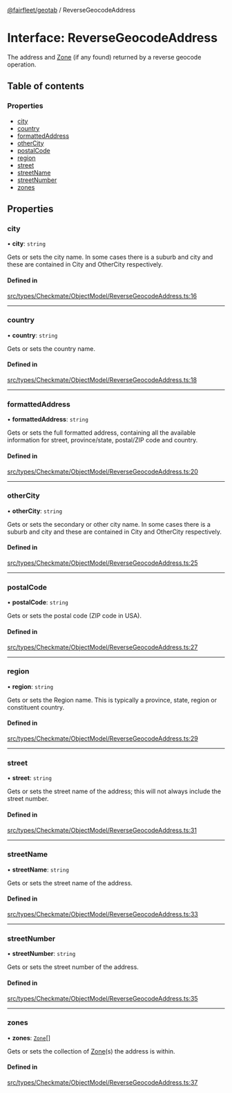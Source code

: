 [@fairfleet/geotab](../README.md) / ReverseGeocodeAddress

# Interface: ReverseGeocodeAddress

The address and [Zone](Zone.md) (if any found) returned by a reverse geocode
 operation.

## Table of contents

### Properties

- [city](ReverseGeocodeAddress.md#city)
- [country](ReverseGeocodeAddress.md#country)
- [formattedAddress](ReverseGeocodeAddress.md#formattedaddress)
- [otherCity](ReverseGeocodeAddress.md#othercity)
- [postalCode](ReverseGeocodeAddress.md#postalcode)
- [region](ReverseGeocodeAddress.md#region)
- [street](ReverseGeocodeAddress.md#street)
- [streetName](ReverseGeocodeAddress.md#streetname)
- [streetNumber](ReverseGeocodeAddress.md#streetnumber)
- [zones](ReverseGeocodeAddress.md#zones)

## Properties

### city

• **city**: `string`

Gets or sets the city name. In some cases there is a suburb and city and these are contained in City and OtherCity
 respectively.

#### Defined in

[src/types/Checkmate/ObjectModel/ReverseGeocodeAddress.ts:16](https://github.com/fairfleet/geotab/blob/ff38bfc/src/types/Checkmate/ObjectModel/ReverseGeocodeAddress.ts#L16)

___

### country

• **country**: `string`

Gets or sets the country name.

#### Defined in

[src/types/Checkmate/ObjectModel/ReverseGeocodeAddress.ts:18](https://github.com/fairfleet/geotab/blob/ff38bfc/src/types/Checkmate/ObjectModel/ReverseGeocodeAddress.ts#L18)

___

### formattedAddress

• **formattedAddress**: `string`

Gets or sets the full formatted address, containing all the available information for street, province/state, postal/ZIP code and country.

#### Defined in

[src/types/Checkmate/ObjectModel/ReverseGeocodeAddress.ts:20](https://github.com/fairfleet/geotab/blob/ff38bfc/src/types/Checkmate/ObjectModel/ReverseGeocodeAddress.ts#L20)

___

### otherCity

• **otherCity**: `string`

Gets or sets the secondary or other city name. In some cases there is a suburb and city and these are contained in City and
 OtherCity respectively.

#### Defined in

[src/types/Checkmate/ObjectModel/ReverseGeocodeAddress.ts:25](https://github.com/fairfleet/geotab/blob/ff38bfc/src/types/Checkmate/ObjectModel/ReverseGeocodeAddress.ts#L25)

___

### postalCode

• **postalCode**: `string`

Gets or sets the postal code (ZIP code in USA).

#### Defined in

[src/types/Checkmate/ObjectModel/ReverseGeocodeAddress.ts:27](https://github.com/fairfleet/geotab/blob/ff38bfc/src/types/Checkmate/ObjectModel/ReverseGeocodeAddress.ts#L27)

___

### region

• **region**: `string`

Gets or sets the Region name. This is typically a province, state, region or constituent country.

#### Defined in

[src/types/Checkmate/ObjectModel/ReverseGeocodeAddress.ts:29](https://github.com/fairfleet/geotab/blob/ff38bfc/src/types/Checkmate/ObjectModel/ReverseGeocodeAddress.ts#L29)

___

### street

• **street**: `string`

Gets or sets the street name of the address; this will not always include the street number.

#### Defined in

[src/types/Checkmate/ObjectModel/ReverseGeocodeAddress.ts:31](https://github.com/fairfleet/geotab/blob/ff38bfc/src/types/Checkmate/ObjectModel/ReverseGeocodeAddress.ts#L31)

___

### streetName

• **streetName**: `string`

Gets or sets the street name of the address.

#### Defined in

[src/types/Checkmate/ObjectModel/ReverseGeocodeAddress.ts:33](https://github.com/fairfleet/geotab/blob/ff38bfc/src/types/Checkmate/ObjectModel/ReverseGeocodeAddress.ts#L33)

___

### streetNumber

• **streetNumber**: `string`

Gets or sets the street number of the address.

#### Defined in

[src/types/Checkmate/ObjectModel/ReverseGeocodeAddress.ts:35](https://github.com/fairfleet/geotab/blob/ff38bfc/src/types/Checkmate/ObjectModel/ReverseGeocodeAddress.ts#L35)

___

### zones

• **zones**: [`Zone`](Zone.md)[]

Gets or sets the collection of [Zone](Zone.md)(s) the address is within.

#### Defined in

[src/types/Checkmate/ObjectModel/ReverseGeocodeAddress.ts:37](https://github.com/fairfleet/geotab/blob/ff38bfc/src/types/Checkmate/ObjectModel/ReverseGeocodeAddress.ts#L37)
